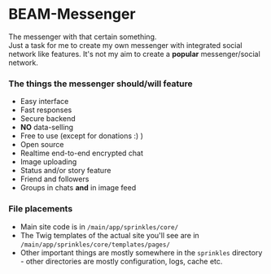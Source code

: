 # BEAM-Messenger
The messenger with that certain something.  
Just a task for me to create my own messenger with integrated social network like features.
It's not my aim to create a **popular** messenger/social network.  
### The things the messenger should/will feature
* Easy interface
* Fast responses
* Secure backend
* **NO** data-selling
* Free to use (except for donations :) )
* Open source
* Realtime end-to-end encrypted chat
* Image uploading
* Status and/or story feature
* Friend and followers
* Groups in chats **and** in image feed
### File placements
* Main site code is in `/main/app/sprinkles/core/`
* The Twig templates of the actual site you'll see are in `/main/app/sprinkles/core/templates/pages/`
* Other important things are mostly somewhere in the `sprinkles` directory - other directories are mostly configuration, logs, cache etc.


